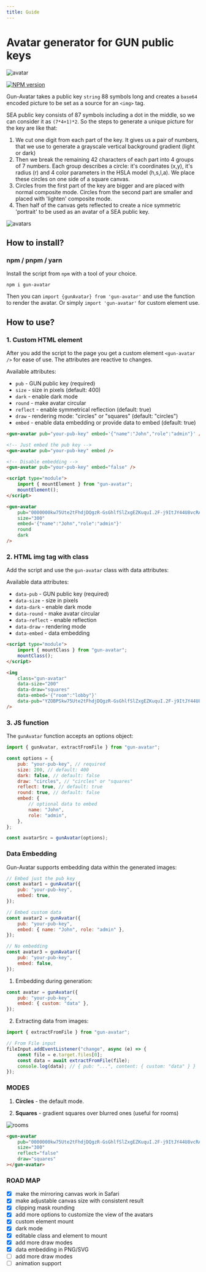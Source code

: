 ```yaml
---
title: Guide
---
```


# Avatar generator for GUN public keys

![avatar](/avatars.gif)

<a href="https://www.npmjs.com/package/gun-avatar" target="_blank"><img src="https://img.shields.io/npm/v/gun-avatar?color=E23C92&logo=npm&style=for-the-badge" alt="NPM version"></a>

Gun-Avatar takes a public key `string` 88 symbols long and creates a `base64` encoded picture to be set as a source for an `<img>` tag.

SEA public key consists of 87 symbols including a dot in the middle, so we can consider it as `(7*4+1)*2`. So the steps to generate a unique picture for the key are like that:

1. We cut one digit from each part of the key. It gives us a pair of numbers, that we use to generate a grayscale vertical background gradient (light or dark)
2. Then we break the remaining 42 characters of each part into 4 groups of 7 numbers. Each group describes a circle: it's coordinates (x,y), it's radius (r) and 4 color parameters in the HSLA model (h,s,l,a). We place these circles on one side of a square canvas.
3. Circles from the first part of the key are bigger and are placed with normal composite mode. Circles from the second part are smaller and placed with 'lighten' composite mode.
4. Then half of the canvas gets reflected to create a nice symmetric 'portrait' to be used as an avatar of a SEA public key.

![avatars](/avatar-list.png)

## How to install?

### npm / pnpm / yarn

Install the script from `npm` with a tool of your choice.

```shell
npm i gun-avatar
```

Then you can `import {gunAvatar} from 'gun-avatar'` and use the function to render the avatar. Or simply `import 'gun-avatar'` for custom element use.

## How to use?

### 1. Custom HTML element

After you add the script to the page you get a custom element `<gun-avatar />` for ease of use. The attributes are reactive to changes.

Available attributes:

- `pub` - GUN public key (required)
- `size` - size in pixels (default: 400)
- `dark` - enable dark mode
- `round` - make avatar circular
- `reflect` - enable symmetrical reflection (default: true)
- `draw` - rendering mode: "circles" or "squares" (default: "circles")
- `embed` - enable data embedding or provide data to embed (default: true)

```html
<gun-avatar pub="your-pub-key" embed='{"name":"John","role":"admin"}' />

<!-- Just embed the pub key -->
<gun-avatar pub="your-pub-key" embed />

<!-- Disable embedding -->
<gun-avatar pub="your-pub-key" embed="false" />
```

```html
<script type="module">
	import { mountElement } from "gun-avatar";
	mountElement();
</script>

<gun-avatar
	pub="0000000kw75Ute2tFhdjDQgzR-GsGhlfSlZxgEZKuquI.2F-j9ItJY44U8vcRAsj-5lxnECG5TDyuPD8gEiuInp8"
	size="300"
	embed='{"name":"John","role":"admin"}'
	round
	dark
/>
```

### 2. HTML img tag with class

Add the script and use the `gun-avatar` class with data attributes:

Available data attributes:

- `data-pub` - GUN public key (required)
- `data-size` - size in pixels
- `data-dark` - enable dark mode
- `data-round` - make avatar circular
- `data-reflect` - enable reflection
- `data-draw` - rendering mode
- `data-embed` - data embedding

```html
<script type="module">
	import { mountClass } from "gun-avatar";
	mountClass();
</script>

<img
	class="gun-avatar"
	data-size="200"
	data-draw="squares"
	data-embed='{"room":"lobby"}'
	data-pub="YZOBPSkw75Ute2tFhdjDQgzR-GsGhlfSlZxgEZKuquI.2F-j9ItJY44U8vcRAsj-5lxnECG5TDyuPD8gEiuInp8"
/>
```

### 3. JS function

The `gunAvatar` function accepts an options object:

```javascript
import { gunAvatar, extractFromFile } from "gun-avatar";

const options = {
	pub: "your-pub-key", // required
	size: 200, // default: 400
	dark: false, // default: false
	draw: "circles", // "circles" or "squares"
	reflect: true, // default: true
	round: true, // default: false
	embed: {
		// optional data to embed
		name: "John",
		role: "admin",
	},
};

const avatarSrc = gunAvatar(options);
```

### Data Embedding

Gun-Avatar supports embedding data within the generated images:

```javascript
// Embed just the pub key
const avatar1 = gunAvatar({
	pub: "your-pub-key",
	embed: true,
});

// Embed custom data
const avatar2 = gunAvatar({
	pub: "your-pub-key",
	embed: { name: "John", role: "admin" },
});

// No embedding
const avatar3 = gunAvatar({
	pub: "your-pub-key",
	embed: false,
});
```

1. Embedding during generation:

```javascript
const avatar = gunAvatar({
	pub: "your-pub-key",
	embed: { custom: "data" },
});
```

2. Extracting data from images:

```javascript
import { extractFromFile } from "gun-avatar";

// From File input
fileInput.addEventListener("change", async (e) => {
	const file = e.target.files[0];
	const data = await extractFromFile(file);
	console.log(data); // { pub: "...", content: { custom: "data" } }
});
```

### MODES

1. **Circles** - the default mode.

2. **Squares** - gradient squares over blurred ones (useful for rooms)

![rooms](/rooms.gif)

```html
<gun-avatar
	pub="0000000kw75Ute2tFhdjDQgzR-GsGhlfSlZxgEZKuquI.2F-j9ItJY44U8vcRAsj-5lxnECG5TDyuPD8gEiuInp8"
	size="300"
	reflect="false"
	draw="squares"
></gun-avatar>
```

### ROAD MAP

- [x] make the mirroring canvas work in Safari
- [x] make adjustable canvas size with consistent result
- [x] clipping mask rounding
- [x] add more options to customize the view of the avatars
- [x] custom element mount
- [x] dark mode
- [x] editable class and element to mount
- [x] add more draw modes
- [x] data embedding in PNG/SVG
- [ ] add more draw modes
- [ ] animation support

